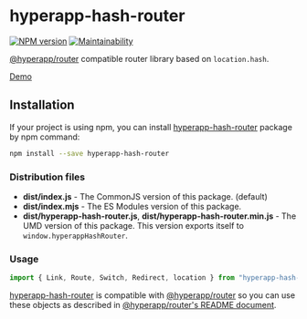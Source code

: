 # hyperapp-hash-router

[![NPM version](http://img.shields.io/npm/v/hyperapp-hash-router.svg)](https://www.npmjs.com/package/hyperapp-hash-router)
[![Maintainability](https://api.codeclimate.com/v1/badges/1f1a1bba3e76976e7b6e/maintainability)](https://codeclimate.com/github/yuku-t/hyperapp-hash-router/maintainability)

[@hyperapp/router] compatible router library based on `location.hash`.

[Demo](https://yuku-t.com/hyperapp-hash-router/#/demo)

## Installation

If your project is using npm, you can install [hyperapp-hash-router] package by npm command:

```bash
npm install --save hyperapp-hash-router
```

### Distribution files
- **dist/index.js** - The CommonJS version of this package. (default)
- **dist/index.mjs** - The ES Modules version of this package.
- **dist/hyperapp-hash-router.js**, **dist/hyperapp-hash-router.min.js** - The UMD version of this package. This version exports itself to `window.hyperappHashRouter`.

### Usage
```js
import { Link, Route, Switch, Redirect, location } from "hyperapp-hash-router"
```

[hyperapp-hash-router] is compatible with [@hyperapp/router] so you can use these objects as described in [@hyperapp/router's README document](https://github.com/hyperapp/router#usage).

[hyperapp-hash-router]: https://www.npmjs.com/package/hyperapp-hash-router
[@hyperapp/router]: https://www.npmjs.com/package/@hyperapp/router
